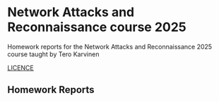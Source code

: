 # Network Attacks and Reconnaissance course 2025

Homework reports for the Network Attacks and Reconnaissance 2025 course taught by Tero Karvinen

[LICENCE](LICENSE)

## Homework Reports



